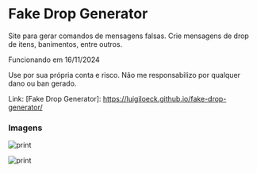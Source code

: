 # Fake Drop Generator

Site para gerar comandos de mensagens falsas. Crie mensagens de drop de itens, banimentos, entre outros.

Funcionando em 16/11/2024

Use por sua própria conta e risco. Não me responsabilizo por qualquer dano ou ban gerado.

Link: [Fake Drop Generator]: <https://luigiloeck.github.io/fake-drop-generator/>

### Imagens

![print](https://steamuserimages-a.akamaihd.net/ugc/2450611091973383470/F700003543BAADCB69948FED7B39B8BFC374BA2D/)

![print](https://steamuserimages-a.akamaihd.net/ugc/2450611091973243928/2A92328FB5E3EE5FDCF48D652DC27EF71418423B/)